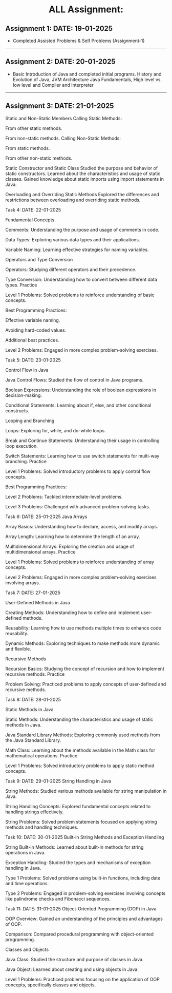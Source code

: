 <h1 align="center">ALL Assignment:</h1>
</hr>

## Assignment 1: DATE: 19-01-2025
* Completed Assisted Problems & Self Problems (Assignment-1)

---
## Assignment 2: DATE: 20-01-2025

* Basic Introduction of Java and completed initial programs. History and Evolution of Java, JVM Architecture Java Fundamentals, High level vs. low level and Compiler and Interpreter
---
## Assignment 3: DATE: 21-01-2025

Static and Non-Static Members Calling Static Methods:

From other static methods.

From non-static methods. Calling Non-Static Methods:

From static methods.

From other non-static methods.

Static Constructor and Static Class Studied the purpose and behavior of static constructors. Learned about the characteristics and usage of static classes. Gained knowledge about static imports using import statements in Java.

Overloading and Overriding Static Methods Explored the differences and restrictions between overloading and overriding static methods.

Task 4: DATE: 22-01-2025

Fundamental Concepts

Comments: Understanding the purpose and usage of comments in code.

Data Types: Exploring various data types and their applications.

Variable Naming: Learning effective strategies for naming variables.

Operators and Type Conversion

Operators: Studying different operators and their precedence.

Type Conversion: Understanding how to convert between different data types. Practice

Level 1 Problems: Solved problems to reinforce understanding of basic concepts.

Best Programming Practices:

Effective variable naming.

Avoiding hard-coded values.

Additional best practices.

Level 2 Problems: Engaged in more complex problem-solving exercises.

Task 5: DATE: 23-01-2025

Control Flow in Java

Java Control Flows: Studied the flow of control in Java programs.

Boolean Expressions: Understanding the role of boolean expressions in decision-making.

Conditional Statements: Learning about if, else, and other conditional constructs.

Looping and Branching

Loops: Exploring for, while, and do-while loops.

Break and Continue Statements: Understanding their usage in controlling loop execution.

Switch Statements: Learning how to use switch statements for multi-way branching. Practice

Level 1 Problems: Solved introductory problems to apply control flow concepts.

Best Programming Practices:

Level 2 Problems: Tackled intermediate-level problems.

Level 3 Problems: Challenged with advanced problem-solving tasks.

Task 6: DATE: 25-01-2025 Java Arrays

Array Basics: Understanding how to declare, access, and modify arrays.

Array Length: Learning how to determine the length of an array.

Multidimensional Arrays: Exploring the creation and usage of multidimensional arrays. Practice

Level 1 Problems: Solved problems to reinforce understanding of array concepts.

Level 2 Problems: Engaged in more complex problem-solving exercises involving arrays.

Task 7: DATE: 27-01-2025

User-Defined Methods in Java

Creating Methods: Understanding how to define and implement user-defined methods.

Reusability: Learning how to use methods multiple times to enhance code reusability.

Dynamic Methods: Exploring techniques to make methods more dynamic and flexible.

Recursive Methods

Recursion Basics: Studying the concept of recursion and how to implement recursive methods. Practice

Problem Solving: Practiced problems to apply concepts of user-defined and recursive methods.

Task 8: DATE: 28-01-2025

Static Methods in Java

Static Methods: Understanding the characteristics and usage of static methods in Java.

Java Standard Library Methods: Exploring commonly used methods from the Java Standard Library.

Math Class: Learning about the methods available in the Math class for mathematical operations. Practice

Level 1 Problems: Solved introductory problems to apply static method concepts.

Task 9: DATE: 29-01-2025 String Handling in Java

String Methods: Studied various methods available for string manipulation in Java.

String Handling Concepts: Explored fundamental concepts related to handling strings effectively.

String Problems: Solved problem statements focused on applying string methods and handling techniques.

Task 10: DATE: 30-01-2025 Built-in String Methods and Exception Handling

String Built-in Methods: Learned about built-in methods for string operations in Java.

Exception Handling: Studied the types and mechanisms of exception handling in Java.

Type 1 Problems: Solved problems using built-in functions, including date and time operations.

Type 2 Problems: Engaged in problem-solving exercises involving concepts like palindrome checks and Fibonacci sequences.

Task 11: DATE: 31-01-2025 Object-Oriented Programming (OOP) in Java

OOP Overview: Gained an understanding of the principles and advantages of OOP.

Comparison: Compared procedural programming with object-oriented programming.

Classes and Objects

Java Class: Studied the structure and purpose of classes in Java.

Java Object: Learned about creating and using objects in Java.

Level 1 Problems: Practiced problems focusing on the application of OOP concepts, specifically classes and objects.
